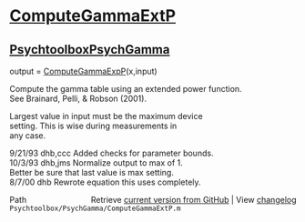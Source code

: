 # [ComputeGammaExtP](ComputeGammaExtP)
## [Psychtoolbox](Psychtoolbox)[PsychGamma](PsychGamma)

output = [ComputeGammaExpP](ComputeGammaExpP)(x,input)  
  
Compute the gamma table using an extended power function.  
See Brainard, Pelli, & Robson (2001).  
  
Largest value in input must be the maximum device  
setting.  This is wise during measurements in   
any case.  
  
9/21/93  dhb,ccc  Added checks for parameter bounds.  
10/3/93  dhb,jms  Normalize output to max of 1.  
                  Better be sure that last value is max setting.  
8/7/00   dhb      Rewrote equation this uses completely.  




<div class="code_header" style="text-align:right;">
  <span style="float:left;">Path&nbsp;&nbsp;</span> <span class="counter">Retrieve <a href=
  "https://raw.github.com/Psychtoolbox-3/Psychtoolbox-3/beta/Psychtoolbox/PsychGamma/ComputeGammaExtP.m">current version from GitHub</a> | View <a href=
  "https://github.com/Psychtoolbox-3/Psychtoolbox-3/commits/beta/Psychtoolbox/PsychGamma/ComputeGammaExtP.m">changelog</a></span>
</div>
<div class="code">
  <code>Psychtoolbox/PsychGamma/ComputeGammaExtP.m</code>
</div>


